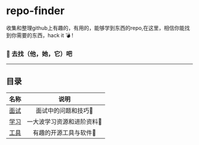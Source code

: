 # repo-finder
收集和整理github上有趣的，有用的，能够学到东西的repo,在这里，相信你能找到你需要的东西，hack it 💣 ! 
### 🙈 去找（他，她，它）吧
***
## 目录 
 | 名称 | 说明 |
 |:----:|:----:|
 [面试](INTERVIEW.md)|面试中的问题和技巧🐖
 [学习](STUDY.md)|一大波学习资源和进阶资料🐉
 [工具](TOOL.md)|有趣的开源工具与软件🐬